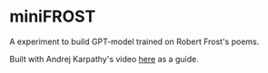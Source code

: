 # miniFROST

A experiment to build GPT-model trained on Robert Frost's poems.

Built with Andrej Karpathy's video [here](https://www.youtube.com/watch?v=kCc8FmEb1nY&t=507s) as a guide.